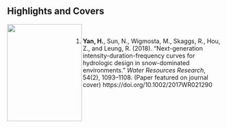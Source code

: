 ## Highlights and Covers

<img src="https://image.ibb.co/bwqUad/wrr.png" width="173.5" height="227.5" align="left" border="0" style="border-style: none;">
<br />

<ol reversed>
  <li><strong>Yan, H.</strong>, Sun, N., Wigmosta, M., Skaggs, R., Hou, Z., and Leung, R. (2018). “Next-generation intensity-duration-frequency curves for hydrologic design in snow-dominated environments.” <em>Water Resources Research</em>, 54(2), 1093–1108. (Paper featured on journal cover) https://doi.org/10.1002/2017WR021290</li>






</ol>
